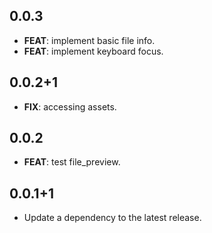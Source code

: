 ## 0.0.3

 - **FEAT**: implement basic file info.
 - **FEAT**: implement keyboard focus.

## 0.0.2+1

 - **FIX**: accessing assets.

## 0.0.2

 - **FEAT**: test file_preview.

## 0.0.1+1

 - Update a dependency to the latest release.

